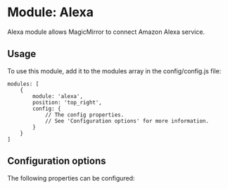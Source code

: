 # Module: Alexa
Alexa module allows MagicMirror to connect Amazon Alexa service.

## Usage
To use this module, add it to the modules array in the config/config.js file:

```
modules: [
	{
		module: 'alexa',
		position: 'top_right',		
		config: {
			// The config properties.
			// See 'Configuration options' for more information. 
		}
	}
]
```

## Configuration options

The following properties can be configured: